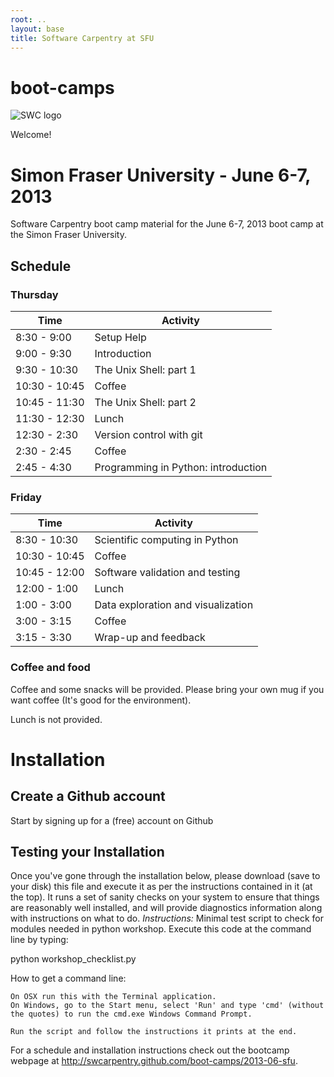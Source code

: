 ```yaml
---
root: ..
layout: base
title: Software Carpentry at SFU
---
```


boot-camps
==========
![SWC logo](http://software-carpentry.org/img/software-carpentry-banner.png)

Welcome!

# Simon Fraser University - June 6-7, 2013
Software Carpentry boot camp material
for the June 6-7, 2013 boot camp at the Simon Fraser University.



## Schedule
### Thursday
| Time          |  Activity                            |
|---------------|--------------------------------------|
| 8:30 - 9:00   |  Setup Help                          |
| 9:00 - 9:30   |  Introduction                        |
| 9:30 - 10:30  |	 The Unix Shell: part 1              |
| 10:30 - 10:45 |	 Coffee                              |
| 10:45 - 11:30 |  The Unix Shell: part 2              |
| 11:30 - 12:30 |	 Lunch                               |
| 12:30 - 2:30  |  Version control with git            |
| 2:30 - 2:45   |  Coffee                              |
| 2:45 - 4:30 	|  Programming in Python: introduction |



### Friday

| Time          |  Activity                            |
|---------------|--------------------------------------|
| 8:30 - 10:30  |  Scientific computing in Python      |
| 10:30 - 10:45 |	 Coffee                              |
| 10:45 - 12:00 |  Software validation and testing     |
| 12:00 - 1:00  |	 Lunch                               |
| 1:00 - 3:00   |  Data exploration and visualization  |
| 3:00 - 3:15   |  Coffee                              |
| 3:15 - 3:30 	|  Wrap-up and feedback                |


### Coffee and food
Coffee and some snacks will be provided. Please bring your own mug if you want coffee (It's good for the environment).

Lunch is not provided.


# Installation
## Create a Github account
Start by signing up for a (free) account on Github
## Testing your Installation
Once you've gone through the installation below, please download (save to your disk) this file and execute it as per the instructions contained in it (at the top). It runs a set of sanity checks on your system to ensure that things are reasonably well installed, and will provide diagnostics information along with instructions on what to do.
_Instructions:_
Minimal test script to check for modules needed in python workshop. Execute this code at the command line by typing:

python workshop_checklist.py

How to get a command line:

    On OSX run this with the Terminal application.
    On Windows, go to the Start menu, select 'Run' and type 'cmd' (without the quotes) to run the cmd.exe Windows Command Prompt.

    Run the script and follow the instructions it prints at the end. 
For a schedule and installation instructions check out the bootcamp webpage at
http://swcarpentry.github.com/boot-camps/2013-06-sfu.

